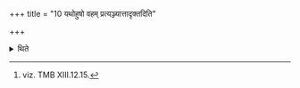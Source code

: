 +++
title = "10 यथोहुषो वहम् प्रत्यञ्ज्यात्तादृक्तदिति"

+++

<details><summary>थिते</summary>

10. It is known (from a Brāhmaṇa-text)[^1] “It is just as one may anoint the shoulder of (the draught-animal) which has carried burden."  

[^1]: viz. TMB XIII.12.15.  
</details>
